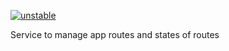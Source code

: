 [![unstable](http://badges.github.io/stability-badges/dist/unstable.svg)](http://github.com/badges/stability-badges)

Service to manage app routes and states of routes